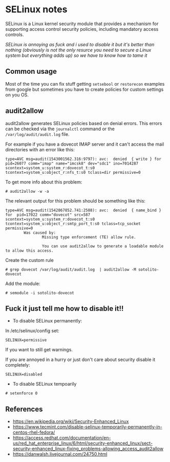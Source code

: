 # SELinux notes

SELinux is a Linux kernel security module that provides a mechanism for supporting access control security policies, including mandatory access controls.

*SELinux is annoying as fuck and i used to disable it but it's better than nothing (obviously is not the only resurce you need to secure a Linux system but everything adds up) so we have to know how to tame it*

## Common usage

Most of the time you can fix stuff getting ```setsebool``` or ```restorecon``` examples from google but sometimes you have to create policies for custom settings on you OS.

## audit2allow

audit2allow generates SELinux policies based on denial errors. This errors can be checked via the ```journalctl``` command or the ```/var/log/audit/audit.log``` file.

For example if you have a dovecot IMAP server and it can't access the mail directories with an error like this:
```
type=AVC msg=audit(1543001562.316:9797): avc:  denied  { write } for  pid=26077 comm="imap" name="imcsk8" dev="sdc1" ino=7014287 scontext=system_u:system_r:dovecot_t:s0 tcontext=system_u:object_r:nfs_t:s0 tclass=dir permissive=0
```

To get more info about this problem:

```
# audit2allow -w -a
```

The relevant output for this problem should be something like this:

```
type=AVC msg=audit(1542867852.741:2588): avc:  denied  { name_bind } for  pid=17022 comm="dovecot" src=587 scontext=system_u:system_r:dovecot_t:s0 tcontext=system_u:object_r:smtp_port_t:s0 tclass=tcp_socket permissive=0
        Was caused by:
                Missing type enforcement (TE) allow rule.

                You can use audit2allow to generate a loadable module to allow this access.
```

Create the custom rule

```
# grep dovecot /var/log/audit/audit.log  | audit2allow -M sotolito-dovecot
```

Add the module:

```
# semodule -i sotolito-dovecot
```


## Fuck it just tell me how to disable it!!

* To disable SELinux permanently:

In /etc/selinux/config set:
```
SELINUX=permissive
```
If you want to still get warnings.

If you are annoyed in a hurry or just don't care about security disable it completely:

```
SELINUX=disabled
```

* To disable SELinux tempoarily

```
# setenforce 0
```




## References

* https://en.wikipedia.org/wiki/Security-Enhanced_Linux
* https://www.tecmint.com/disable-selinux-temporarily-permanently-in-centos-rhel-fedora/
* https://access.redhat.com/documentation/en-us/red_hat_enterprise_linux/6/html/security-enhanced_linux/sect-security-enhanced_linux-fixing_problems-allowing_access_audit2allow
* https://danwalsh.livejournal.com/24750.html
